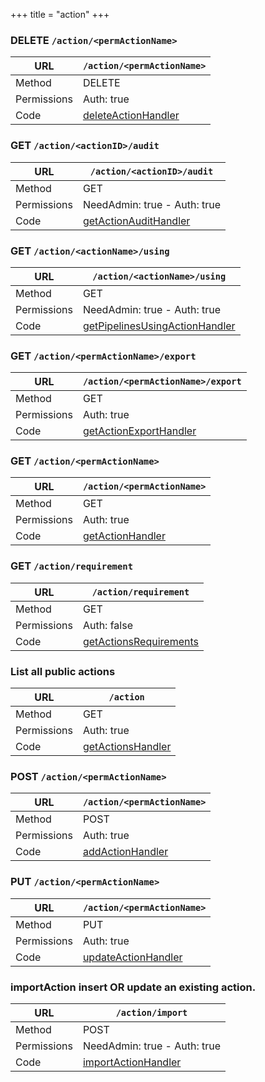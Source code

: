 +++
title = "action"
+++


### DELETE `/action/<permActionName>`

URL         | **`/action/<permActionName>`**
----------- |----------
Method      | DELETE     
Permissions |  Auth: true
Code        | [deleteActionHandler](https://github.com/ovh/cds/search?q=%22func+%28api+*API%29+deleteActionHandler%22)
    









### GET `/action/<actionID>/audit`

URL         | **`/action/<actionID>/audit`**
----------- |----------
Method      | GET     
Permissions |  NeedAdmin: true -  Auth: true
Code        | [getActionAuditHandler](https://github.com/ovh/cds/search?q=%22func+%28api+*API%29+getActionAuditHandler%22)
    









### GET `/action/<actionName>/using`

URL         | **`/action/<actionName>/using`**
----------- |----------
Method      | GET     
Permissions |  NeedAdmin: true -  Auth: true
Code        | [getPipelinesUsingActionHandler](https://github.com/ovh/cds/search?q=%22func+%28api+*API%29+getPipelinesUsingActionHandler%22)
    









### GET `/action/<permActionName>/export`

URL         | **`/action/<permActionName>/export`**
----------- |----------
Method      | GET     
Permissions |  Auth: true
Code        | [getActionExportHandler](https://github.com/ovh/cds/search?q=%22func+%28api+*API%29+getActionExportHandler%22)
    









### GET `/action/<permActionName>`

URL         | **`/action/<permActionName>`**
----------- |----------
Method      | GET     
Permissions |  Auth: true
Code        | [getActionHandler](https://github.com/ovh/cds/search?q=%22func+%28api+*API%29+getActionHandler%22)
    









### GET `/action/requirement`

URL         | **`/action/requirement`**
----------- |----------
Method      | GET     
Permissions |  Auth: false
Code        | [getActionsRequirements](https://github.com/ovh/cds/search?q=%22func+%28api+*API%29+getActionsRequirements%22)
    









### List all public actions

URL         | **`/action`**
----------- |----------
Method      | GET     
Permissions |  Auth: true
Code        | [getActionsHandler](https://github.com/ovh/cds/search?q=%22func+%28api+*API%29+getActionsHandler%22)
    









### POST `/action/<permActionName>`

URL         | **`/action/<permActionName>`**
----------- |----------
Method      | POST     
Permissions |  Auth: true
Code        | [addActionHandler](https://github.com/ovh/cds/search?q=%22func+%28api+*API%29+addActionHandler%22)
    









### PUT `/action/<permActionName>`

URL         | **`/action/<permActionName>`**
----------- |----------
Method      | PUT     
Permissions |  Auth: true
Code        | [updateActionHandler](https://github.com/ovh/cds/search?q=%22func+%28api+*API%29+updateActionHandler%22)
    









### importAction insert OR update an existing action.

URL         | **`/action/import`**
----------- |----------
Method      | POST     
Permissions |  NeedAdmin: true -  Auth: true
Code        | [importActionHandler](https://github.com/ovh/cds/search?q=%22func+%28api+*API%29+importActionHandler%22)
    









